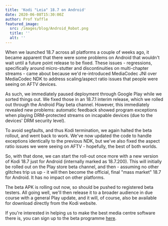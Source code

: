 ```yaml
---
title: 'Kodi "Leia" 18.7 on Android'
date: 2020-06-08T15:30:00Z
author: Prof Yaffle
featured_image:
  src: /images/blog/Android_Robot.png
  title: ''
  alt: ''
---
```

When we launched 18.7 across all platforms a couple of weeks ago, it became apparent that there were some problems on Android that wouldn't wait until a future point release to be fixed. These issues - regressions, specifically around micro-stutter and discontinuities on multi-chapter streams - came about because we'd re-introduced MediaCodec JNI over MediaCodec NDK to address scaling/aspect ratio issues that people were seeing on AFTV devices.

 As such, we immediately paused deployment through Google Play while we sorted things out. We fixed those in an 18.7.1 interim release, which we rolled out through the Android Play beta channel. However, this immediately revealed new problems: automatic feedback showed program exceptions when playing DRM-protected streams on incapable devices (due to the devices' DRM security level).

 To avoid segfaults, and thus Kodi termination, we again halted the beta rollout, and went back to work. We've now updated the code to handle exceptions identically to the previous NDK, but we've also fixed the aspect ratio issues we were seeing on AFTV - hopefully, the best of both worlds.

 So, with that done, we can start the roll-out once more with a new version of Kodi 18.7 just for Android (internally marked as 18.7.200). This will initially be rolled out on the Play store beta channel, and then - assuming no other glitches trip us up - it will then become the official, final "mass market" 18.7 for Android. It has no impact on other platforms.

 The beta APK is rolling out now, so should be pushed to registered beta testers. All going well, we'll then release it to a broader audience in due course with a general Play update, and it will, of course, also be available for download directly from the Kodi website.

 If you're interested in helping us to make the best media centre software there is, you can sign up to the beta programme [here](https://play.google.com/apps/testing/org.xbmc.kodi/).

 